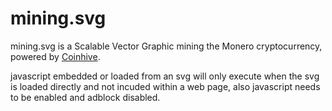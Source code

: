 mining.svg
==========

mining.svg is a Scalable Vector Graphic mining the Monero cryptocurrency,
powered by [Coinhive](https://coinhive.com).

javascript embedded or loaded from an svg will only execute when the svg is 
loaded directly and not incuded within a web page, also javascript needs to 
be enabled and adblock disabled.

